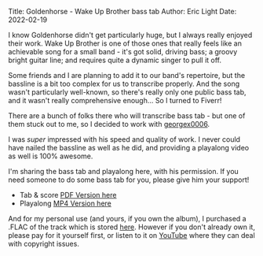 Title: Goldenhorse - Wake Up Brother bass tab
Author: Eric Light
Date: 2022-02-19

I know Goldenhorse didn't get particularly huge, but I always really enjoyed their work. Wake Up Brother is one of those ones that really feels like an achievable song for a small band - it's got solid, driving bass; a groovy bright guitar line; and requires quite a dynamic singer to pull it off.

Some friends and I are planning to add it to our band's repertoire, but the bassline is a bit too complex for us to transcribe properly. And the song wasn't particularly well-known, so there's really only one public bass tab, and it wasn't really comprehensive enough... So I turned to Fiverr!

There are a bunch of folks there who will transcribe bass tab - but one of them stuck out to me, so I decided to work with [georgex0006](https://www.fiverr.com/georgex0006).

I was _super_ impressed with his speed and quality of work. I never could have nailed the bassline as well as he did, and providing a playalong video as well is 100% awesome.

I'm sharing the bass tab and playalong here, with his permission. If you need someone to do some bass tab for you, please give him your support!

* Tab & score [PDF Version here]({filename}/files/Wake-up-brother.pdf)
* Playalong [MP4 Version here]({filename}/files/Wake-up-brother.mp4)

And for my personal use (and yours, if you own the album), I purchased a .FLAC of the track which is stored [here]({filename}/files/Goldenhorse-WakeUpBrother.flac). However if you don't already own it, please pay for it yourself first, or listen to it on [YouTube](https://www.youtube.com/watch?v=RgFl4CpBX8U) where they can deal with copyright issues.

